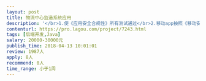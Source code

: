 ```yaml
---                
layout: post       
title: 物流中心监造系统应用           
description: '</br>1.使《应用安全合规性》所有测试通过</br>2.移动app按照《移动安全接入平台子应用Android集成资料》进行安全包集成并通过测试。</br>'     
contenturl: https://pro.lagou.com/project/7243.html      
tags: [后端开发,Java]            
salary: 20000-30000元          
publish_time: 2018-04-13 10:01:01         
review: 1987人                   
apply: 8人                   
recommend: 0人                   
time_range: 小于1周              
---                 
```

